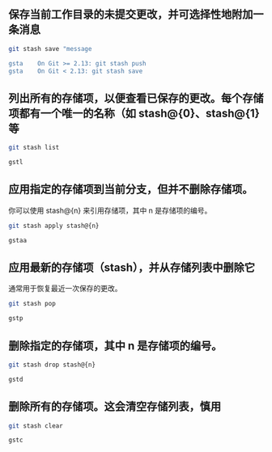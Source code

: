 
## 保存当前工作目录的未提交更改，并可选择性地附加一条消息
```bash
git stash save "message

gsta	On Git >= 2.13: git stash push
gsta	On Git < 2.13: git stash save
```

## 列出所有的存储项，以便查看已保存的更改。每个存储项都有一个唯一的名称（如 stash@{0}、stash@{1} 等
```bash
git stash list

gstl
```

## 应用指定的存储项到当前分支，但并不删除存储项。
你可以使用 stash@{n} 来引用存储项，其中 n 是存储项的编号。
```bash
git stash apply stash@{n}

gstaa
```

## 应用最新的存储项（stash），并从存储列表中删除它
通常用于恢复最近一次保存的更改。
```bash
git stash pop

gstp
```

## 删除指定的存储项，其中 n 是存储项的编号。
```bash
git stash drop stash@{n}

gstd
```

## 删除所有的存储项。这会清空存储列表，慎用
```bash
git stash clear

gstc
```
